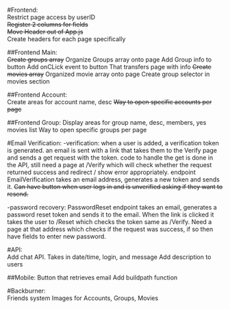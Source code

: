 #Frontend:   
Restrict page access by userID   
~~Register 2 columns for fields~~   
~~Move Header out of App.js~~   
Create headers for each page specifically   

##Frontend Main:   
~~Create groups array~~
Organize Groups array onto page
Add Group info to button
Add onCLick event to button That transfers page with info
~~Create movies array~~
Organized movie array onto page
Create group selector in movies section

##Frontend Account:   
Create areas for account name, desc
~~Way to open specific accounts per page~~

##Frontend Group:
Display areas for group name, desc, members, yes movies list
Way to open specific groups per page

#Email Verification:
-verification: when a user is added, a verification token is generated. an email is sent with a link that takes them to the Verify page and sends a get request with the token. code to handle the get is done in the API, still need a page at /Verify which will check whether the request returned success and redirect / show error appropriately. endpoint EmailVerification takes an email address, generates a new token and sends it. ~~Can have button when user logs in and is unverified asking if they want to resend.~~

-password recovery: PasswordReset endpoint takes an email, generates a password reset token and sends it to the email. When the link is clicked it takes the user to /Reset which checks the token same as /Verify. Need a page at that address which checks if the request was success, if so then have fields to enter new password. 

#API:   
Add chat API. Takes in date/time, login, and message
Add description to users

##Mobile:
Button that retrieves email
Add buildpath function

#Backburner:   
Friends system
Images for Accounts, Groups, Movies
